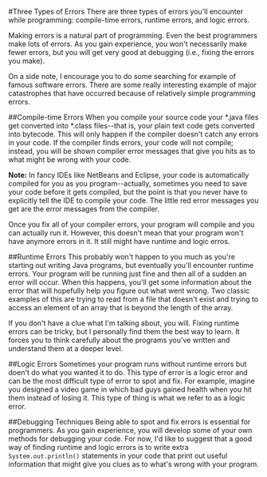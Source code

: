 #Three Types of Errors
There are three types of errors you'll encounter while programming: compile-time errors, runtime errors, and logic errors.

Making errors is a natural part of programming. Even the best programmers make lots of errors. As you gain experience, you won't necessarily make fewer errors, but you will get very good at debugging (i.e., fixing the errors you make).

On a side note, I encourage you to do some searching for example of famous software errors. There are some really interesting example of major catastrophes that have occurred because of relatively simple programming errors.

##Compile-time Errors
When you compile your source code your *.java files get converted into *.class files--that is, your plain text code gets converted into bytecode. This will only happen if the compiler doesn't catch any errors in your code. If the compiler finds errors, your code will not compile; instead, you will be shown compiler error messages that give you hits as to what might be wrong with your code.

**Note:** In fancy IDEs like NetBeans and Eclipse, your code is automatically compiled for you as you program--actually, sometimes you need to save your code before it gets compiled, but the point is that you never have to explicitly tell the IDE to compile your code. The little red error messages you get are the error messages from the compiler.

Once you fix all of your compiler errors, your program will compile and you can actually run it. However, this doesn't mean that your program won't have anymore errors in it. It still might have runtime and logic erros.

##Runtime Errors
This probably won't happen to you much as you're starting out writing Java programs, but eventually you'll encounter runtime errors. Your program will be running just fine and then all of a sudden an error will occur. When this happens, you'll get some information about the error that will hopefully help you figure out what went wrong. Two classic examples of this are trying to read from a file that doesn't exist and trying to access an element of an array that is beyond the length of the array.

If you don't have a clue what I'm talking about, you will. Fixing runtime errors can be tricky, but I personally find them the best way to learn. It forces you to think carefully about the programs you've written and understand them at a deeper level.

##Logic Errors
Sometimes your program runs without runtime errors but doen't do what you wanted it to do. This type of error is a logic error and can be the most difficult type of error to spot and fix. For example, imagine you designed a video game in which bad guys gained health when you hit them instead of losing it. This type of thing is what we refer to as a logic error.

##Debugging Techniques
Being able to spot and fix errors is essential for programmers. As you gain experience, you will develop some of your own methods for debugging your code. For now, I'd like to suggest that a good way of finding runtime and logic errors is to write extra `System.out.println()` statements in your code that print out useful information that might give you clues as to what's wrong with your program.